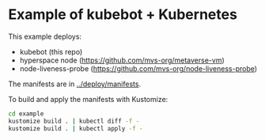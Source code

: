 # Example of kubebot + Kubernetes

This example deploys:

- kubebot (this repo)
- hyperspace node (<https://github.com/mvs-org/metaverse-vm>)
- node-liveness-probe (<https://github.com/mvs-org/node-liveness-probe>)

The manifests are in [../deploy/manifests](../deploy/manifests/).

To build and apply the manifests with Kustomize:

```bash
cd example
kustomize build . | kubectl diff -f -
kustomize build . | kubectl apply -f -
```
